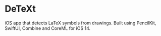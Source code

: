 # DeTeXt
iOS app that detects LaTeX symbols from drawings. Built using PencilKit, SwiftUI, Combine and CoreML for iOS 14.
